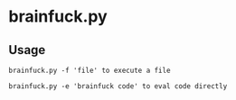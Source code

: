 brainfuck.py
============
Usage
-----
```
brainfuck.py -f 'file' to execute a file

brainfuck.py -e 'brainfuck code' to eval code directly

```